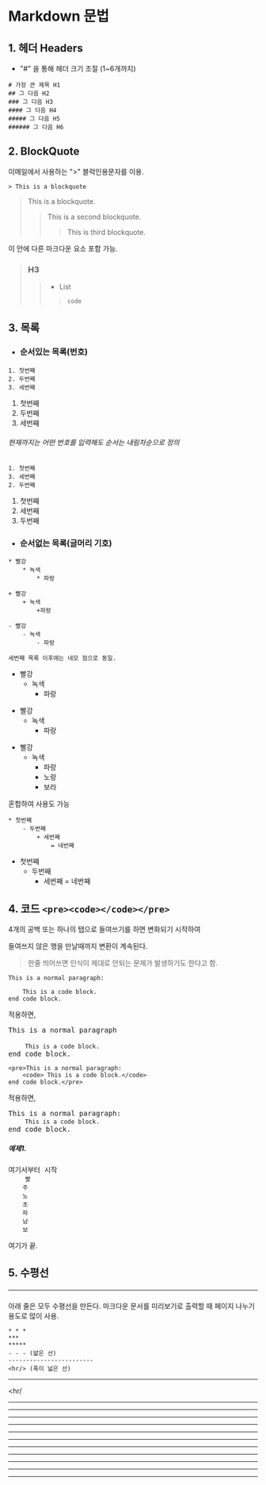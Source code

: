 # Markdown 문법

## 1. 헤더 Headers

- "#" 을 통해 헤더 크기 조절 (1~6개까지)

``` 
# 가장 큰 제목 H1
## 그 다음 H2
### 그 다음 H3
#### 그 다음 H4
##### 그 다음 H5
###### 그 다음 H6
```



##   2. BlockQuote

이메일에서 사용하는 ">" 블럭인용문자를 이용.

```
> This is a blockquote
```



> This is a blockquote.
>
> > This is a second blockquote.
> >
> > > This is third blockquote.



이 안에 다른 마크다운 요소 포함 가능.

> ###  H3
>
> > - List
> >
> > > ```
> > > code
> > > ```



##  3. 목록

- ### 순서있는 목록(번호)

```
1. 첫번째
2. 두번째
3. 세번째
```



1. 첫번째
2. 두번째
3. 세번째



###### 현재까지는 어떤 번호를 입력해도 순서는 내림차순으로 정의

```
1. 첫번째
3. 세번째
2. 두번째
```

1. 첫번째
2. 세번째
3. 두번째



- ### 순서없는 목록(글머리 기호)

```
* 빨강
	* 녹색
		* 파랑

+ 빨강
	+ 녹색
		+파랑

- 빨강
	- 녹색
		- 파랑
		
세번째 목록 이후에는 네모 점으로 동일.
```

* 빨강
  * 녹색
    * 파랑



+ 빨강
  + 녹색
    + 파랑



- 빨강
  - 녹색
    - 파랑
    - 노랑
    - 보라



혼합하여 사용도 가능

```
* 첫번째
	- 두번째
		+ 세번째
			= 네번째
```

* 첫번째
  - 두번째
    - 세번째 = 네번째



## 4. 코드 `<pre><code></code></pre>`

4개의 공백 또는 하나의 탭으로 들여쓰기를 하면 변화되기 시작하여

들여쓰지 않은 행을 만날때까지 변환이 계속된다.

> 한줄 띄어쓰면 인식이 제대로 안되는 문제가 발생하기도 한다고 함.

```
This is a normal paragraph:

	This is a code block.
end code block.
```

적용하면,

<pre>This is a normal paragraph

	<code>This is a code block.</code>
end code block.</pre>





```
<pre>This is a normal paragraph:
	<code> This is a code block.</code>
end code block.</pre>
```

적용하면,

<pre>This is a normal paragraph:
    <code>This is a code block.</code>
end code block.</pre>



##### 예제1.

<pre>여기서부터 시작
    <code>빨
    주
    노
    초
    파
    남
    보</code>
</pre>여기가 끝.



## 5. 수평선 <hr/>

아래 줄은 모두 수평선을 만든다. 마크다운 문서를 미리보기로 출력할 때 페이지 나누기 용도로 많이 사용.

```
* * *
***
*****
- - - (얇은 선)
------------------------
<hr/> (폭이 넓은 선)
```

<hr/>

<hr/

<hr/>

<hr/>

---

---

---

***

***

*****

****

******

---









